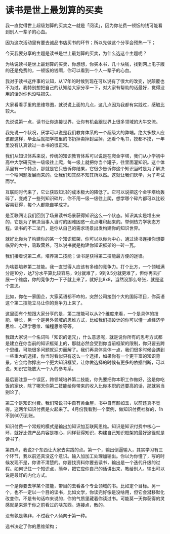 # 读书是世上最划算的买卖

我一直觉得世上超级划算的买卖之一就是「阅读」，因为你花费一顿饭的钱可能看到别人一辈子的心血。  

因为这次活动里有要去诚品书店买书的环节；所以先做这个分享会预热一下；

今天我要分享的主题是读书是世上最划算的买卖，为什么选这个主题呢？

为啥说读书是世上最划算的买卖，你想想，你买本书，几十块钱，找到网上电子版的还是免费的，一顿饭的钱啊，你可以看到一个人一辈子的心血。

我对于读书这件事的认知，从17年的时候到现在可以说有了很大的改变，说颠覆也不为过，我特别想把自己的认知给大家分享一下，对大家有帮助的话最好，觉得没用的话对你也没啥损失。

大家看看手里的思维导图，就说说上面的几点，这几点因为我都有实践过，感触比较大。

先说说第一点，读书让你连接世界，让你有机会跟世界上很多领域的大牛交流。

我先说一个状况，厌学可以说是我们教育体系的一个超级大的弊端。绝大多数人应该都这样，毕业后就把学校里的书扔掉卖掉封尘掉，还看个毛书，摸都不摸，一年里没有认真读过一本书的很正常。

我们从知识体系来说，传统的知识教育体系可以说是在爬金字塔，我们从小学初中高中大学研究生一级级往上爬，每一级上就把你当个罐子，往里面灌知识。这个体系里有一个特点，那就是它只告诉你结果，它很少告诉你这个知识当时是为了解决一个啥问题发展而来的。让我们知其然不知其所以然。这就让我们厌学，为了考试而学。

互联网时代来了，它让获取知识的成本极大的降低了。它可以说把这个金字塔给轰碎了，变成了一些列知识碎片，你不用一级一级往上爬，想学哪个碎片都可以比较容易获得，每个人都能自学成才。

是互联网让我们回到了场景读书场景获得知识这么一个状态。知识其实是堆出来的，它是为了解决当事人当时的困难困惑一点点堆积起来的。举例热力学状态方程。读书的不二法门，是你从自己的需求场景出发构建你的知识世界。

就好比你为了构建你的某一个知识框架，你可以以你为中心，通过读书连接你想要临界的大牛，吸取营养。可以说书就是构建你知识框架的一砖一瓦。

我们接着说第二点，培养第二技能；读书是获得第二技能最方便的途径。

为啥要培养第二技能。我一直觉得人应该有多维的竞争力。打个比方，一个领域满分是10分，达7分水平算比较容易，9分就难了，9到9.5分就更难了，但你再去扩展一个维度，你的竞争力一下子就上来了，就好比8x8，当然没那么夸张，就是这个意思。

比如，你在一家国企，大家英语都不咋的，突然公司接到个大的国际项目，你英语这个第二技能立马让你的竞争力上来了。

这里面有个想跟大家分享的是，第二技能可以从2个维度来看，一个是具体的技能、特长，另一个是另外领域的思维方式，比如我们搞设计的你可以懂一点经济学思维、心理学思维、编程思维等等。

我跟大家说一个名词叫「知识的诅咒」，什么意思呢，就是说你所有的思考方式都是建立在你当前的知识框架上的，那就必然会受到你当前框架的限制，你只要去跨个思维，可能很多问题就迎刃而解了。我们再具体具体一点，我们很多时候会遇到一些重大的选择，你当时看似只有这么一个选择，如果你有一个更丰富的知识背景，它会给你撑出一个更大知识框架，让你做选择的时候有更多的依据判断，可以说，知识它能放大一个人的参考系。

最后要注意一个误区，跨领域培养第二技能，你先要把你本职工作做好，这是你吃饭的家伙，除了哪天你第二技能给你带来的收入比你本职的还要高的话，那就另当别论了。

第三个是知识付费。我们常说书中自有黄金屋，书中自有颜如玉，以前还真不觉得。这两年知识付费是火起来了。4月份我看到一个案例，做知识付费社群的，1h不到60万到账。

知识付费一个常规的模式是输出加知识加互联网思维。知识是知识付费中核心一环，就好比做产品内容是核心，同样获得知识，构建自己知识框架的最好途径就是读书了。

第四点，我说2个东西让大家去实践的点。第一个，输出倒逼输入，其实学习有三个环节，我以前还真没这个意识。输入加加工处理加输出。你以为你懂了，写的时候发现不是，你讲不清楚的。你要找资料你要去读书，输出是一个迭代升级的过程。如何记住一个知识点，简单，把它应你自己的话讲出来，教给别人。输出可以说是最好的内化方式。

一个是你要去学某个技能，带目的去看各个专业领域的书。比如定个目标。另一个，也不一定以一个目的读书，比如文学，你读完好像是没啥用，但它会潜移默化改变你，不是有句话咋来说的，你的气质里藏着你读过书。可能莫一天你获得的灵感就是来源于你之前看过的啥东西。连接点，散的。

没有孰是孰非，不过我个人倾向于第一种。

选书决定了你的思维架构；